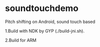 soundtouchdemo
==============

Pitch shifting on Android, sound touch based

1.Build with NDK by GYP (./build-jni.sh).

2.Build for ARM
